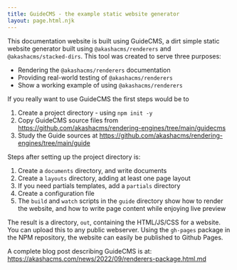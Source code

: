 ```yaml
---
title: GuideCMS - the example static website generator
layout: page.html.njk
---
```


This documentation website is built using GuideCMS, a dirt simple static website generator built using `@akashacms/renderers` and `@akashacms/stacked-dirs`.  This tool was created to serve three purposes:

* Rendering the `@akashacms/renderers` documentation
* Providing real-world testing of `@akashacms/renderers`
* Show a working example of using `@akashacms/renderers`

If you really want to use GuideCMS the first steps would be to

1. Create a project directory - using `npm init -y`
2. Copy GuideCMS source files from https://github.com/akashacms/rendering-engines/tree/main/guidecms
3. Study the Guide sources at https://github.com/akashacms/rendering-engines/tree/main/guide

Steps after setting up the project directory is:

1. Create a `documents` directory, and write documents
2. Create a `layouts` directory, adding at least one page layout
3. If you need partials templates, add a `partials` directory
4. Create a configuration file
5. The `build` and `watch` scripts in the `guide` directory show how to render the website, and how to write page content while enjoying live preview

The result is a directory, `out`, containing the HTML/JS/CSS for a website.  You can upload this to any public webserver.  Using the `gh-pages` package in the NPM repository, the website can easily be published to Github Pages.

A complete blog post describing GuideCMS is at: https://akashacms.com/news/2022/09/renderers-package.html.md

